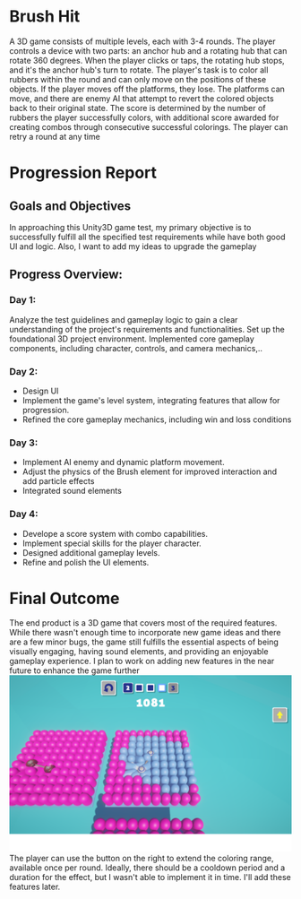 # Brush Hit
A 3D game consists of multiple levels, each with 3-4 rounds. The player controls a 
device with two parts: an anchor hub and a rotating hub that can rotate 360 
degrees. When the player clicks or taps, the rotating hub stops, and it's the anchor
hub's turn to rotate. The player's task is to color all rubbers within the round and 
can only move on the positions of these objects. If the player moves off the 
platforms, they lose. The platforms can move, and there are enemy AI that attempt 
to revert the colored objects back to their original state. The score is determined by 
the number of rubbers the player successfully colors, with additional score
awarded for creating combos through consecutive successful colorings. The player 
can retry a round at any time
# Progression Report
## Goals and Objectives
In approaching this Unity3D game test, my primary objective is to successfully 
fulfill all the specified test requirements while have both good UI and logic. Also, I 
want to add my ideas to upgrade the gameplay

## Progress Overview:
### Day 1:
Analyze the test guidelines and gameplay logic to gain a clear understanding 
of the project's requirements and functionalities.
Set up the foundational 3D project environment.
Implemented core gameplay components, including character, controls, and 
camera mechanics,..
### Day 2:
- Design UI
- Implement the game's level system, integrating features that allow for progression.
- Refined the core gameplay mechanics, including win and loss conditions
### Day 3:
- Implement AI enemy and dynamic platform movement.
- Adjust the physics of the Brush element for improved interaction and add particle effects 
- Integrated sound elements
### Day 4:
- Develope a score system with combo capabilities.
- Implement special skills for the player character.
- Designed additional gameplay levels.
- Refine and polish the UI elements.

# Final Outcome
The end product is a 3D game that covers most of the required features. While 
there wasn't enough time to incorporate new game ideas and there are a few minor 
bugs, the game still fulfills the essential aspects of being visually engaging, having 
sound elements, and providing an enjoyable gameplay experience. I plan to work 
on adding new features in the near future to enhance the game further
![Game Play Image](/Image/BrushHit.png)
The player can use the button on the right to extend the coloring range, available 
once per round. Ideally, there should be a cooldown period and a duration for the 
effect, but I wasn't able to implement it in time. I'll add these features later.